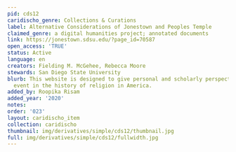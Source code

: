 ```yaml
---
pid: cds12
caridischo_genre: Collections & Curations
label: Alternative Considerations of Jonestown and Peoples Temple
claimed_genre: a digital humanities project; annotated documents
link: https://jonestown.sdsu.edu/?page_id=70587
open_access: 'TRUE'
status: Active
language: en
creators: Fielding M. McGehee, Rebecca Moore
stewards: San Diego State University
blurb: This website is designed to give personal and scholarly perspectives on a major
  event in the history of religion in America.
added_by: Roopika Risam
added_year: '2020'
notes: 
order: '023'
layout: caridischo_item
collection: caridischo
thumbnail: img/derivatives/simple/cds12/thumbnail.jpg
full: img/derivatives/simple/cds12/fullwidth.jpg
---
```

